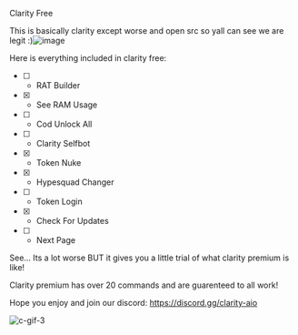 Clarity Free

This is basically clarity except worse and open src so yall can see we are legit :)![image](https://user-images.githubusercontent.com/99520006/174205219-0592e6f5-94b1-47a4-ab93-12e481008ddd.png)


Here is everything included in clarity free:

- [ ] - RAT Builder
- [x] - See RAM Usage
- [ ] - Cod Unlock All
- [ ] - Clarity Selfbot
- [x] - Token Nuke
- [x] - Hypesquad Changer
- [ ] - Token Login
- [x] - Check For Updates
- [ ] - Next Page


See... Its a lot worse BUT it gives you a little trial of what clarity premium is like!

Clarity premium has over 20 commands and are guarenteed to all work!

Hope you enjoy and join our discord: https://discord.gg/clarity-aio

![c-gif-3](https://user-images.githubusercontent.com/99520006/174205846-17f8809c-2ff7-4f87-9618-6fc256189bfb.gif)
